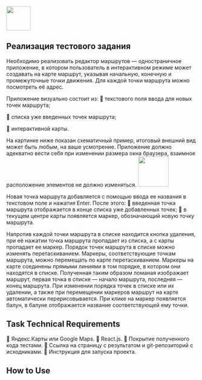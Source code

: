 <img src="http://www.takes.org/logo.png" height="64px"/>

## Реализация тестового задания

Необходимо реализовать редактор маршрутов — одностраничное приложение, в котором пользователь в интерактивном режиме может создавать на карте маршрут, указывая начальную, конечную и промежуточные точки движения. 
Для каждой точки маршрута можно посмотреть её адрес.

Приложение визуально состоит из:
 текстового поля ввода для новых точек маршрута;

 списка уже введенных точек маршрута;

 интерактивной карты.

На картинке ниже показан схематичный пример, итоговый внешний вид может быть любым, на ваше усмотрение. 
Приложение должно адекватно вести себя при изменении размера окна браузера, взаимное расположение элементов не должно
изменяться.
<img src="https://inexsu.github.io/InExSu/Routes/Images/Menu_and_Map.jpg" height="80px"/>

Новая точка маршрута добавляется с помощью ввода ее названия в текстовом
поле и нажатия Enter. После этого:
 введенная точка маршрута отображается в конце списка уже добавленных точек;
 в текущем центре карты появляется маркер, обозначающий новую точку маршрута.

Напротив каждой точки маршрута в списке находится кнопка удаления, при её нажатии точка маршрута пропадает из списка, а с карты пропадает ее маркер.
Порядок точек маршрута в списке можно изменять перетаскиванием.
Маркеры, соответствующие точкам маршрута, можно перемещать по карте перетаскиванием.
Маркеры на карте соединены прямыми линиями в том порядке, в котором они находятся в списке. Полученная таким образом ломаная изображает маршрут, первая точка в списке — начало маршрута, последняя — конец маршрута.
При изменении порядка точек в списке или их удалении, а также при перемещении маркеров маршрут на карте автоматически перерисовывается.
При клике на маркер появляется балун, в балуне отображается название соответствующей ему точки.

## Task Technical Requirements
 Яндекс.Карты или Google Maps.
 React.js.
 Покрытие полученного кода тестами.
 Ссылка на страницу с результатом и git-репозиторий с исходниками.
 Инструкция для запуска проекта.

## How to Use
